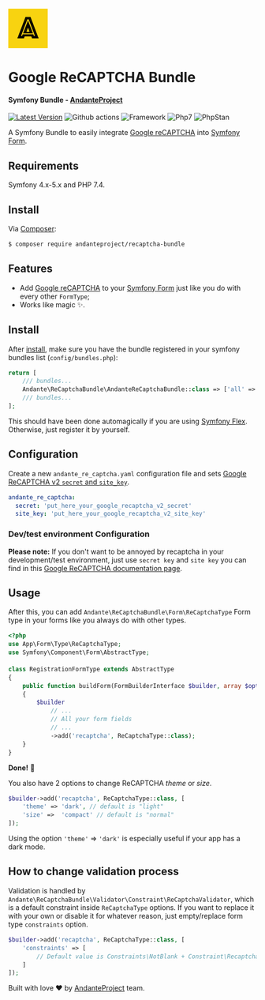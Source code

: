 ![Andante Project Logo](https://github.com/andanteproject/recaptcha-bundle/blob/main/andanteproject-logo.png?raw=true)
# Google ReCAPTCHA Bundle 
#### Symfony Bundle - [AndanteProject](https://github.com/andanteproject)
[![Latest Version](https://img.shields.io/github/release/andanteproject/recaptcha-bundle.svg)](https://github.com/andanteproject/recaptcha-bundle/releases)
![Github actions](https://github.com/andanteproject/recaptcha-bundle/actions/workflows/workflow.yml/badge.svg?branch=main)
![Framework](https://img.shields.io/badge/Symfony-4.x|5.x-informational?Style=flat&logo=symfony)
![Php7](https://img.shields.io/badge/PHP-%207.4|8.x-informational?style=flat&logo=php)
![PhpStan](https://img.shields.io/badge/PHPStan-Level%208-syccess?style=flat&logo=php) 

A Symfony Bundle to easily integrate [Google reCAPTCHA](https://www.google.com/recaptcha/) into [Symfony Form](https://symfony.com/doc/current/forms.html). 

## Requirements
Symfony 4.x-5.x and PHP 7.4.

## Install
Via [Composer](https://getcomposer.org/):
```bash
$ composer require andanteproject/recaptcha-bundle
```

## Features
- Add [Google reCAPTCHA](https://www.google.com/recaptcha/) to your [Symfony Form](https://symfony.com/doc/current/forms.html) just like you do with every other `FormType`;
- Works like magic ✨.

## Install
After [install](#install), make sure you have the bundle registered in your symfony bundles list (`config/bundles.php`):
```php
return [
    /// bundles...
    Andante\ReCaptchaBundle\AndanteReCaptchaBundle::class => ['all' => true],
    /// bundles...
];
```
This should have been done automagically if you are using [Symfony Flex](https://flex.symfony.com). Otherwise, just register it by yourself.

## Configuration
Create a new `andante_re_captcha.yaml` configuration file and sets [Google ReCAPTCHA v2 `secret` and `site_key`](http://www.google.com/recaptcha/admin).
```yaml
andante_re_captcha:
  secret: 'put_here_your_google_recaptcha_v2_secret'
  site_key: 'put_here_your_google_recaptcha_v2_site_key'
```
### Dev/test environment Configuration 
**Please note:** If you don't want to be annoyed by recaptcha in your development/test environment, just use `secret key` and `site key` you can find in this [Google ReCAPTCHA documentation page](https://developers.google.com/recaptcha/docs/faq#id-like-to-run-automated-tests-with-recaptcha.-what-should-i-do).

## Usage
After this, you can add `Andante\ReCaptchaBundle\Form\ReCaptchaType` Form type in your forms like you always do with other types.
```php
<?php
use App\Form\Type\ReCaptchaType;
use Symfony\Component\Form\AbstractType;

class RegistrationFormType extends AbstractType
{
    public function buildForm(FormBuilderInterface $builder, array $options): void
    {
        $builder
            // ...
            // All your form fields
            // ...
            ->add('recaptcha', ReCaptchaType::class);
    }
}
```
**Done!** 🎉

You also have 2 options to change ReCAPTCHA _theme_ or _size_.
```php
$builder->add('recaptcha', ReCaptchaType::class, [
    'theme' => 'dark', // default is "light"
    'size' =>  'compact' // default is "normal"
]);
```
Using the option `'theme'` => `'dark'` is especially useful if your app has a dark mode.

## How to change validation process
Validation is handled by `Andante\ReCaptchaBundle\Validator\Constraint\ReCaptchaValidator`, which is a default constraint inside `ReCaptchaType` options.
If you want to replace it with your own or disable it for whatever reason, just empty/replace form type `constraints` option.
```php
$builder->add('recaptcha', ReCaptchaType::class, [
    'constraints' => [
        // Default value is Constraints\NotBlank + Constraint\Recaptcha 
    ]
]);
```

Built with love ❤️ by [AndanteProject](https://github.com/andanteproject) team.
